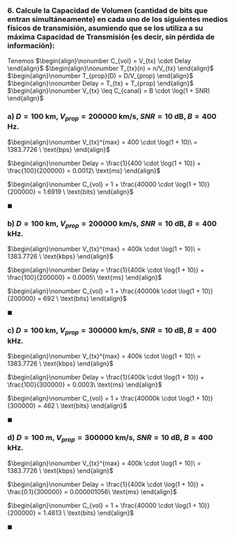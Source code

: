 ### 6. Calcule la Capacidad de Volumen (cantidad de bits que entran simultáneamente) en cada uno de los siguientes medios físicos de transmisión, asumiendo que se los utiliza a su máxima Capacidad de Transmisión (es decir, sin pérdida de información):

Tenemos
$\begin{align}\nonumber
    C_{vol} = V_{tx} \cdot Delay
\end{align}$
$\begin{align}\nonumber
    T_{tx}(n) = n/V_{tx}
\end{align}$
$\begin{align}\nonumber
    T_{prop}(D) = D/V_{prop}
\end{align}$
$\begin{align}\nonumber
    Delay = T_{tx} + T_{prop}
\end{align}$
$\begin{align}\nonumber
    V_{tx} \leq C_{canal} = B \cdot \log(1 + SNR)
\end{align}$

### a) $D = 100$ km, $V_{prop} = 200000$ km/s, $SNR = 10$ dB, $B = 400$ Hz.

$\begin{align}\nonumber
    V_{tx}^{max} = 400 \cdot \log(1 + 10)\ = 1383.7726 \ \text{bps} 
\end{align}$

$\begin{align}\nonumber
    Delay = \frac{1}{400 \cdot \log(1 + 10)} + \frac{100}{200000} = 0.0012\ \text{ms} 
\end{align}$ 

$\begin{align}\nonumber
    C_{vol} = 1 + \frac{40000 \cdot \log(1 + 10)}{200000} = 1.6919 \ \text{bits}
\end{align}$

$\blacksquare$

### b) $D = 100$ km, $V_{prop} = 200000$ km/s, $SNR = 10$ dB, $B = 400$ kHz.

$\begin{align}\nonumber
    V_{tx}^{max} = 400k \cdot \log(1 + 10)\ = 1383.7726 \ \text{kbps} 
\end{align}$

$\begin{align}\nonumber
    Delay = \frac{1}{400k \cdot \log(1 + 10)} + \frac{100}{200000} = 0.0005\ \text{ms} 
\end{align}$ 

$\begin{align}\nonumber
    C_{vol} = 1 + \frac{40000k \cdot \log(1 + 10)}{200000} = 692 \ \text{bits}
\end{align}$

$\blacksquare$

### c) $D = 100$ km, $V_{prop} = 300000$ km/s, $SNR = 10$ dB, $B = 400$ kHz.

$\begin{align}\nonumber
    V_{tx}^{max} = 400k \cdot \log(1 + 10)\ = 1383.7726 \ \text{kbps} 
\end{align}$

$\begin{align}\nonumber
    Delay = \frac{1}{400k \cdot \log(1 + 10)} + \frac{100}{300000} = 0.0003\ \text{ms} 
\end{align}$ 

$\begin{align}\nonumber
    C_{vol} = 1 + \frac{40000k \cdot \log(1 + 10)}{300000} = 462 \ \text{bits}
\end{align}$

$\blacksquare$

### d) $D = 100$ m, $V_{prop} = 300000$ km/s, $SNR = 10$ dB, $B = 400$ kHz.

$\begin{align}\nonumber
    V_{tx}^{max} = 400k \cdot \log(1 + 10)\ = 1383.7726 \ \text{kbps} 
\end{align}$

$\begin{align}\nonumber
    Delay = \frac{1}{400k \cdot \log(1 + 10)} + \frac{0.1}{300000} = 0.000001056\ \text{ms} 
\end{align}$ 

$\begin{align}\nonumber
    C_{vol} = 1 + \frac{40000 \cdot \log(1 + 10)}{200000} = 1.4613 \ \text{bits}
\end{align}$

$\blacksquare$  
